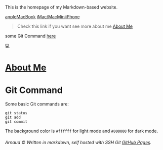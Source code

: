 This is the homepage of my Markdown-based website.



[apple](https://www.apple.com/fr)[MacBook](#MacBook) [iMac/MacMini](#iMac/MacMini)[iPhone](#iPhone)


>Check this link if you want see more about me [About Me](aboutme)

some Git Command [here](#GitCommand)

💻

# [About Me](aboutme)





# Git Command
Some basic Git commands are:

```
git status
git add
git commit
```
The background color is `#ffffff` for light mode and `#000000` for dark mode.

###### Arnaud ©  Written in markdown, self hosted with SSH Git [GitHub Pages](https://pages.github.com/).
